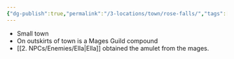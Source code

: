 ```yaml
---
{"dg-publish":true,"permalink":"/3-locations/town/rose-falls/","tags":["Town"]}
---
```


- Small town
- On outskirts of town is a Mages Guild compound
- [[2. NPCs/Enemies/Ella\|Ella]] obtained the amulet from the mages.
